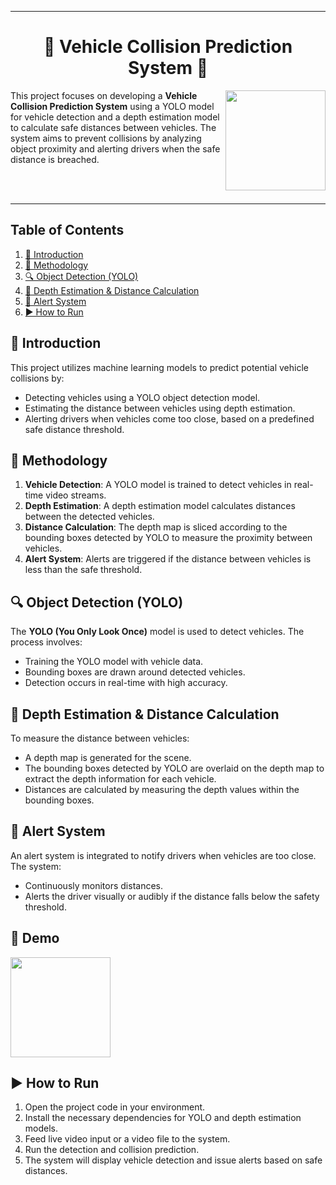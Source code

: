 
---

<h1 align="center"> 🚗 Vehicle Collision Prediction System 🚗 </h1>

<img align="right" height="160" src="https://i.giphy.com/media/v1.Y2lkPTc5MGI3NjExY3Bpa2R2enp3Y291MDJwY2tkejA0cnlkN3hmaXY3bmt5NjZqc2dhbSZlcD12MV9pbnRlcm5hbF9naWZfYnlfaWQmY3Q9Zw/s7LrWWLeWLumc/giphy.gif"/>

This project focuses on developing
a **Vehicle Collision Prediction System** 
using a YOLO model for vehicle detection and a depth estimation model
to calculate safe distances between vehicles. The system aims to prevent collisions
by analyzing object proximity and alerting drivers when the safe distance is breached.


 <br/>
  <br/>
  
---

## Table of Contents
1. [📖 Introduction](#-introduction)
2. [🔧 Methodology](#-methodology)
3. [🔍 Object Detection (YOLO)](#-object-detection-yolo)
4. [📏 Depth Estimation & Distance Calculation](#-depth-estimation-distance-calculation)
5. [🚨 Alert System](#-alert-system)
6. [▶️ How to Run](#-how-to-run)

## 📖 Introduction
This project utilizes machine learning models to predict potential vehicle collisions by:
- Detecting vehicles using a YOLO object detection model.
- Estimating the distance between vehicles using depth estimation.
- Alerting drivers when vehicles come too close, based on a predefined safe distance threshold.

## 🔧 Methodology
1. **Vehicle Detection**: A YOLO model is trained to detect vehicles in real-time video streams.
2. **Depth Estimation**: A depth estimation model calculates distances between the detected vehicles.
3. **Distance Calculation**: The depth map is sliced according to the bounding boxes detected by YOLO to measure the proximity between vehicles.
4. **Alert System**: Alerts are triggered if the distance between vehicles is less than the safe threshold.

## 🔍 Object Detection (YOLO)
The **YOLO (You Only Look Once)** model is used to detect vehicles. The process involves:
- Training the YOLO model with vehicle data.
- Bounding boxes are drawn around detected vehicles.
- Detection occurs in real-time with high accuracy.

## 📏 Depth Estimation & Distance Calculation
To measure the distance between vehicles:
- A depth map is generated for the scene.
- The bounding boxes detected by YOLO are overlaid on the depth map to extract the depth information for each vehicle.
- Distances are calculated by measuring the depth values within the bounding boxes.

## 🚨 Alert System
An alert system is integrated to notify drivers when vehicles are too close. The system:
- Continuously monitors distances.
- Alerts the driver visually or audibly if the distance falls below the safety threshold.
## 🤖 Demo
<img align="center" height="160" src="https://i.giphy.com/media/v1.Y2lkPTc5MGI3NjExeXYwZzY5bW5ia3FiY2NvczNka2xqbW40czlwNTQ1enB1aHUxb2h5MyZlcD12MV9pbnRlcm5hbF9naWZfYnlfaWQmY3Q9Zw/NCoqnkC0kHOJ6g09Xn/giphy.gif"/>

## ▶️ How to Run
1. Open the project code in your environment.
2. Install the necessary dependencies for YOLO and depth estimation models.
3. Feed live video input or a video file to the system.
4. Run the detection and collision prediction.
5. The system will display vehicle detection and issue alerts based on safe distances.
